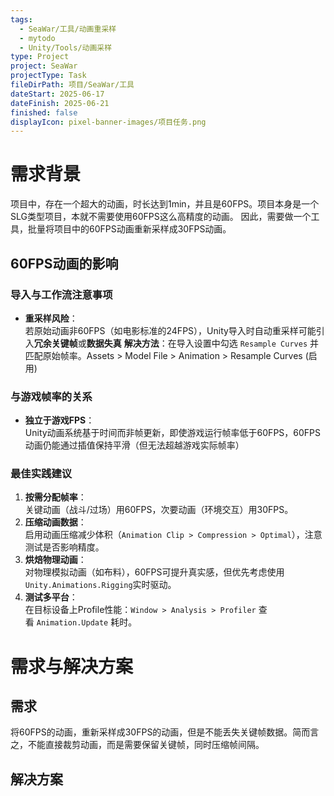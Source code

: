 ```yaml
---
tags:
  - SeaWar/工具/动画重采样
  - mytodo
  - Unity/Tools/动画采样
type: Project
project: SeaWar
projectType: Task
fileDirPath: 项目/SeaWar/工具
dateStart: 2025-06-17
dateFinish: 2025-06-21
finished: false
displayIcon: pixel-banner-images/项目任务.png
---
```

# 需求背景
项目中，存在一个超大的动画，时长达到1min，并且是60FPS。项目本身是一个SLG类型项目，本就不需要使用60FPS这么高精度的动画。
因此，需要做一个工具，批量将项目中的60FPS动画重新采样成30FPS动画。
## 60FPS动画的影响
### **导入与工作流注意事项**
- **重采样风险**：  
    若原始动画非60FPS（如电影标准的24FPS），Unity导入时自动重采样可能引入**冗余关键帧**或**数据失真**
    **解决方法**：在导入设置中勾选 `Resample Curves` 并匹配原始帧率。Assets > Model File > Animation > Resample Curves (启用)
### **与游戏帧率的关系**
- **独立于游戏FPS**：  
    Unity动画系统基于时间而非帧更新，即使游戏运行帧率低于60FPS，60FPS动画仍能通过插值保持平滑（但无法超越游戏实际帧率）
### **最佳实践建议**
1. **按需分配帧率**：  
    关键动画（战斗/过场）用60FPS，次要动画（环境交互）用30FPS。
2. **压缩动画数据**：  
    启用动画压缩减少体积（`Animation Clip > Compression > Optimal`），注意测试是否影响精度。
3. **烘焙物理动画**：  
    对物理模拟动画（如布料），60FPS可提升真实感，但优先考虑使用`Unity.Animations.Rigging`实时驱动。
4. **测试多平台**：  
    在目标设备上Profile性能：`Window > Analysis > Profiler` 查看 `Animation.Update` 耗时。
# 需求与解决方案
## 需求
将60FPS的动画，重新采样成30FPS的动画，但是不能丢失关键帧数据。简而言之，不能直接裁剪动画，而是需要保留关键帧，同时压缩帧间隔。
## 解决方案






